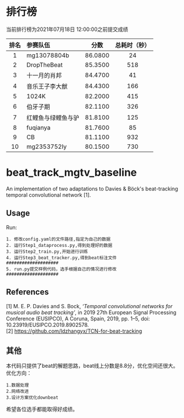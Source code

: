 # 排行榜
当前排行榜为2021年07月18日 12:00:00之前提交成绩  

| 排名 | 参赛队伍 | 分数 | 总耗时（秒） |
| :----:| :---- | :----: | :----: |
| 1 | mg13078804b | 86.0800 | 24 |
| 2 | DropTheBeat | 85.3500 | 518 |
| 3 | 十一月的肖邦 | 84.4700 | 41 |
| 4 | 音乐王子李大猷 | 84.4300 | 166 |
| 5 | 1024K | 82.2000 | 415 |
| 6 | 伯牙子期 | 82.1100 | 326 |
| 7 | 红鲤鱼与绿鲤鱼与驴 | 81.8100 | 125 |
| 8 | fuqianya | 81.7600 | 85 |
| 9 | CB | 81.1100 | 932 |
| 10 | mg2353752Iy | 80.1500 | 730 |

# beat_track_mgtv_baseline

An implementation of two adaptations to Davies &amp; Böck's beat-tracking temporal convolutional network [1].

## Usage

Run:
```
1. 修改config.yaml的文件路径,指定为自己的数据  
2. 运行Step1_dataprocess.py,得到处理好的数据
3. 运行Step2_train.py,开始进行训练
4. 运行Step3_beat_tracker.py,得到beat标注文件
####################
5. run.py提交样例代码，选手根据自己的情况进行修改
####################
```

## References

[1] M. E. P. Davies and S. Bock, _‘Temporal convolutional networks for musical audio beat tracking’_, in 2019 27th European Signal Processing Conference (EUSIPCO), A Coruna, Spain, 2019, pp. 1–5, doi: 10.23919/EUSIPCO.2019.8902578.    
[2] https://github.com/ldzhangyx/TCN-for-beat-tracking  

## 其他  

本代码只提供了beat的解题思路，beat线上分数是8.8分，优化空间还很大。  
优化方向： 
```
1.数据处理  
2.网络改进  
3.设计方案优化downbeat
```
希望各位选手都能取得好成绩。
